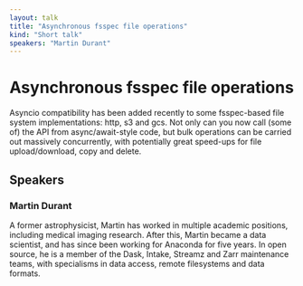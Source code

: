 ```yaml
---
layout: talk
title: "Asynchronous fsspec file operations"
kind: "Short talk"
speakers: "Martin Durant"
---
```


# Asynchronous fsspec file operations

Asyncio compatibility has been added recently to some fsspec-based file system implementations: http, s3 and gcs. Not only can you now call (some of) the API from async/await-style code, but bulk operations can be carried out massively concurrently, with potentially great speed-ups for file upload/download, copy and delete.

## Speakers

### Martin Durant

A former astrophysicist, Martin has worked in multiple academic positions, including medical imaging research.
After this, Martin became a data scientist, and has since been working for Anaconda for five years. In
open source, he is a member of the Dask, Intake, Streamz and Zarr maintenance teams, with specialisms in
data access, remote filesystems and data formats.
